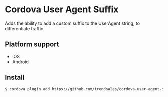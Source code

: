 # Cordova User Agent Suffix

Adds the ability to add a custom suffix to the UserAgent string, to differentiate traffic

## Platform support

* iOS
* Android

## Install

```bash
$ cordova plugin add https://github.com/trendsales/cordova-user-agent-suffix.git -variable SUFFIX="my-cordova-app"
```
